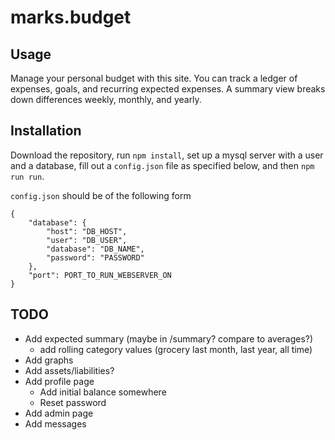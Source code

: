 # marks.budget

## Usage
Manage your personal budget with this site. You can track a ledger of expenses, goals, and recurring expected expenses. A summary view breaks down differences weekly, monthly, and yearly. 

## Installation
Download the repository, run `npm install`, set up a mysql server with a user and a database, 
fill out a `config.json` file as specified below, and then `npm run run`. 

`config.json` should be of the following form
```
{
    "database": {
        "host": "DB_HOST",
        "user": "DB_USER",
        "database": "DB_NAME",
        "password": "PASSWORD"
    },
    "port": PORT_TO_RUN_WEBSERVER_ON
}

```
## TODO
- Add expected summary (maybe in /summary? compare to averages?)
    - add rolling category values (grocery last month, last year, all time)
- Add graphs
- Add assets/liabilities?
- Add profile page
    - Add initial balance somewhere
    - Reset password
- Add admin page
- Add messages
